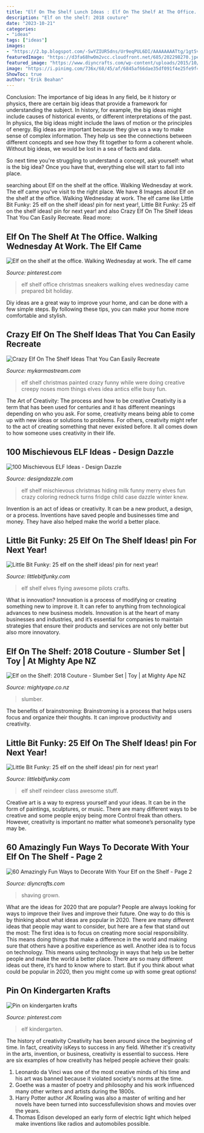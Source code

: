 ```yaml
---
title: "Elf On The Shelf Lunch Ideas : Elf On The Shelf At The Office. Walking Wednesday At Work. The Elf Came"
description: "Elf on the shelf: 2018 couture"
date: "2023-10-21"
categories:
- "ideas"
tags: ["ideas"]
images:
- "https://2.bp.blogspot.com/-SwYZIUR5dns/Ur9eqPUL6DI/AAAAAAAATtg/1gt5vOxB0Jk/s1600/IMG_7382.JPG"
featuredImage: "https://d3fa68hw0m2vcc.cloudfront.net/685/202298270.jpeg"
featured_image: "https://www.diyncrafts.com/wp-content/uploads/2015/10/31-shaving-elf.jpg"
image: "https://i.pinimg.com/736x/68/45/af/6845af66dae35df091f4e25fe9f47c52--sneakers-walking.jpg"
ShowToc: true
author: "Erik Beahan"
---
```



Conclusion: The importance of big ideas
In any field, be it history or physics, there are certain big ideas that provide a framework for understanding the subject. In history, for example, the big ideas might include causes of historical events, or different interpretations of the past. In physics, the big ideas might include the laws of motion or the principles of energy.
Big ideas are important because they give us a way to make sense of complex information. They help us see the connections between different concepts and see how they fit together to form a coherent whole. Without big ideas, we would be lost in a sea of facts and data.

So next time you're struggling to understand a concept, ask yourself: what is the big idea? Once you have that, everything else will start to fall into place.

	

		
searching about Elf on the shelf at the office. Walking Wednesday at work. The elf came you've visit to the right place. We have 8 Images about Elf on the shelf at the office. Walking Wednesday at work. The elf came like Little Bit Funky: 25 elf on the shelf ideas! pin for next year!, Little Bit Funky: 25 elf on the shelf ideas! pin for next year! and also Crazy Elf On The Shelf Ideas That You Can Easily Recreate. Read more:
		
    
## Elf On The Shelf At The Office. Walking Wednesday At Work. The Elf Came

<img loading=lazy src="https://i.pinimg.com/736x/68/45/af/6845af66dae35df091f4e25fe9f47c52--sneakers-walking.jpg" onerror="this.onerror=null;this.src='https://tse3.mm.bing.net/th?id=OIP.xlyygtN6YZSQZ8-7wsBwFAHaJ3&amp;pid=15.1';" alt="Elf on the shelf at the office. Walking Wednesday at work. The elf came">

_Source: pinterest.com_

>elf shelf office christmas sneakers walking elves wednesday came prepared bit holiday. 

	

Diy ideas are a great way to improve your home, and can be done with a few simple steps. By following these tips, you can make your home more comfortable and stylish.

    
## Crazy Elf On The Shelf Ideas That You Can Easily Recreate

<img loading=lazy src="https://mykarmastream.com/wp-content/uploads/2017/12/Elf-on-the-Shelf-Ideas-2-.jpg" onerror="this.onerror=null;this.src='https://tse4.mm.bing.net/th?id=OIP.Ofcy-gPneG2wQpOZgAJz-QHaKX&amp;pid=15.1';" alt="Crazy Elf On The Shelf Ideas That You Can Easily Recreate">

_Source: mykarmastream.com_

>elf shelf christmas painted crazy funny while were doing creative creepy noses mom things elves idea antics elfie busy fun. 

	

The Art of Creativity: The process and how to be creative
Creativity is a term that has been used for centuries and it has different meanings depending on who you ask. For some, creativity means being able to come up with new ideas or solutions to problems. For others, creativity might refer to the act of creating something that never existed before. It all comes down to how someone uses creativity in their life.

    
## 100 Mischievous ELF Ideas - Design Dazzle

<img loading=lazy src="http://1.bp.blogspot.com/-b_8urUcP89I/TsoMlaUB3aI/AAAAAAAAKvc/EkHOqw-Bztk/s1600/elf-on-the-shelf-mischievous-ideas.jpg" onerror="this.onerror=null;this.src='https://tse1.mm.bing.net/th?id=OIP.hwO3l9MoMCbJZ4JGz3PSNgHaLH&amp;pid=15.1';" alt="100 Mischievous ELF Ideas - Design Dazzle">

_Source: designdazzle.com_

>elf shelf mischievous christmas hiding milk funny merry elves fun crazy coloring redneck turns fridge child case dazzle winter knew. 

	

Invention is an act of ideas or creativity. It can be a new product, a design, or a process. Inventions have saved people and businesses time and money. They have also helped make the world a better place.

    
## Little Bit Funky: 25 Elf On The Shelf Ideas! pin For Next Year!

<img loading=lazy src="https://2.bp.blogspot.com/-SwYZIUR5dns/Ur9eqPUL6DI/AAAAAAAATtg/1gt5vOxB0Jk/s1600/IMG_7382.JPG" onerror="this.onerror=null;this.src='https://tse4.mm.bing.net/th?id=OIP.vumg5YBZdHwPUXzxeAKMqQHaHa&amp;pid=15.1';" alt="Little Bit Funky: 25 elf on the shelf ideas! pin for next year!">

_Source: littlebitfunky.com_

>elf shelf elves flying awesome pilots crafts. 

	

What is innovation?
Innovation is a process of modifying or creating something new to improve it. It can refer to anything from technological advances to new business models. Innovation is at the heart of many businesses and industries, and it’s essential for companies to maintain strategies that ensure their products and services are not only better but also more innovatory.

    
## Elf On The Shelf: 2018 Couture - Slumber Set | Toy | At Mighty Ape NZ

<img loading=lazy src="https://d3fa68hw0m2vcc.cloudfront.net/685/202298270.jpeg" onerror="this.onerror=null;this.src='https://tse1.mm.bing.net/th?id=OIP.8L8KSqUC5zgB36sRG9fHUwHaHa&amp;pid=15.1';" alt="Elf on the Shelf: 2018 Couture - Slumber Set | Toy | at Mighty Ape NZ">

_Source: mightyape.co.nz_

>slumber. 

	

The benefits of brainstroming:
Brainstroming is a process that helps users focus and organize their thoughts. It can improve productivity and creativity.

    
## Little Bit Funky: 25 Elf On The Shelf Ideas! pin For Next Year!

<img loading=lazy src="https://3.bp.blogspot.com/--IP7FotgWKs/Ur9euH_JVsI/AAAAAAAATts/nNBBIFJcxnA/s1600/IMG_7493.JPG" onerror="this.onerror=null;this.src='https://tse3.mm.bing.net/th?id=OIP.k01YEpBeBW5xtAHKqfOojAHaHa&amp;pid=15.1';" alt="Little Bit Funky: 25 elf on the shelf ideas! pin for next year!">

_Source: littlebitfunky.com_

>elf shelf reindeer class awesome stuff. 

	

Creative art is a way to express yourself and your ideas. It can be in the form of paintings, sculptures, or music. There are many different ways to be creative and some people enjoy being more Control freak than others. However, creativity is important no matter what someone’s personality type may be.

    
## 60 Amazingly Fun Ways To Decorate With Your Elf On The Shelf - Page 2

<img loading=lazy src="https://www.diyncrafts.com/wp-content/uploads/2015/10/31-shaving-elf.jpg" onerror="this.onerror=null;this.src='https://tse4.mm.bing.net/th?id=OIP.Jidsf-BYM1pvD0qspH0RSgHaLJ&amp;pid=15.1';" alt="60 Amazingly Fun Ways to Decorate With Your Elf on the Shelf - Page 2">

_Source: diyncrafts.com_

>shaving grown. 

	

What are the ideas for 2020 that are popular?
People are always looking for ways to improve their lives and improve their future. One way to do this is by thinking about what ideas are popular in 2020. There are many different ideas that people may want to consider, but here are a few that stand out the most: 
The first idea is to focus on creating more social responsibility. This means doing things that make a difference in the world and making sure that others have a positive experience as well. Another idea is to focus on technology. This means using technology in ways that help us be better people and make the world a better place. 
There are so many different ideas out there, it’s hard to know where to start. But if you think about what could be popular in 2020, then you might come up with some great options!

    
## Pin On Kindergarten Krafts

<img loading=lazy src="https://i.pinimg.com/736x/ba/1c/5e/ba1c5e26c6f82732a0d88760c165e140--kindergarten-elf.jpg" onerror="this.onerror=null;this.src='https://tse1.mm.bing.net/th?id=OIP.l0u2GbKvlbj5_P6KtdPhFQHaNK&amp;pid=15.1';" alt="Pin on kindergarten krafts">

_Source: pinterest.com_

>elf kindergarten. 

	

The history of creativity
Creativity has been around since the beginning of time. In fact, creativity isKeys to success in any field. Whether it's creativity in the arts, invention, or business, creativity is essential to success. Here are six examples of how creativity has helped people achieve their goals: 
1. Leonardo da Vinci was one of the most creative minds of his time and his art was banned because it violated society's norms at the time. 
2. Goethe was a master of poetry and philosophy and his work influenced many other writers and artists during the 1800s. 
3. Harry Potter author JK Rowling was also a master of writing and her novels have been turned into successfullevision shows and movies over the years. 
4. Thomas Edison developed an early form of electric light which helped make inventions like radios and automobiles possible. 


